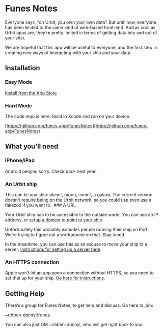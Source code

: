 # Funes Notes

Everyone says, “on Urbit, you own your own data”.  But until now, everyone has been limited to the same kind of web-based front-end.  And as cool as Urbit apps are, they’re pretty limited in terms of getting data into and out of your ship.

We are hopeful that this app will be useful to everyone, and the first step in creating new ways of interacting with your ship and your data.

## Installation

### Easy Mode

[Install from the App Store](https://apps.apple.com/us/app/funes-notes/id1627315560)

### Hard Mode

The code repo is here.  Build in Xcode and run on your device.

[https://github.com/funes-app/FunesNotes](https://github.com/funes-app/FunesNotes)

## What you’ll need

###   iPhone/iPad

Android people: sorry. Check back next year. 
### An Urbit ship

This can be any ship: planet, moon, comet, a galaxy. The current version doesn't require being on the Urbit network, so you could use even use a fakezod if you want to.
 ### A URL

Your Urbit ship has to be accessible to the outside world. You can use an IP address, or [setup a domain to point to your ship](https://urbit.org/using/running/hosting#getting-your-own-domain)

Unfortunately this probably excludes people running their ship on Port.  We’re trying to figure out a workaround on that.  Stay tuned.

In the meantime, you can use this as an excuse to move your ship to a server.  [Instructions for setting up a server here](https://urbit.org/using/running/hosting).
  
### An HTTPS connection

Apple won't let an app open a connection without HTTPS, so you need to set that up for your ship. [Go here for instructions](https://urbit.org/using/os/basics#configuring-ssl).

## Getting Help

There’s a group for Funes Notes, to get help and discuss.  Go here to join:

[~ribben-donnyl/funes](web+urbitgraph://group/~ribben-donnyl/funes)

You can also just DM ~ribben-donnyl, who will get right back to you.

